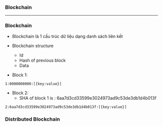 ### Blockchain


--------------------------------------------------------------------

### Blockchain
* Blockchain là 1 cấu trúc dữ liệu dạng danh sách liên kết 
* Blockchain structure
  * Id
  * Hash of previous block
  * Data
 
* Block 1: 

```
1:0000000000:[{key:value}]
```

* Block 2: 
  * SHA of block 1 is : 6aa7d3cd33599e3024973ad9c53de3db1d4b013f

```
2:6aa7d3cd33599e3024973ad9c53de3db1d4b013f:[{key:value}]
```

### Distributed Blockchain
